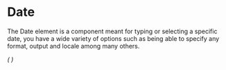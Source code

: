 # Date
The Date element is a component meant for typing or selecting a specific date, you have a wide variety of options such as being able to specify any format, output and locale among many others.

*(
<doc-playground label="Input Date" html="true" js="true" css="true" selector="#content">
    <template type="html">
        <head>
            <script src='framework/eon/eon.js'></script>
            <script>eon.import(['framework/doc-eon/eon/ui/eon-date','framework/custom/app-playground/doc-showcase']);</script>
        </head>
        <body>
        <div id="content" style="width:100%;">
            <doc-showcase title='Active'>
              <eon-date type="input" inline="true" day="9" month="2" year="1994" mask="DDMMYYYY" name="disabledInput" label="Disabled" disabled="true"
            week-start=
            "monday" value-format="YYYY/MM/DD" >
          </eon-date>
          </doc-showcase>
          <doc-showcase title='Disabled'>
              <eon-date type="input" inline="true" day="9" month="2" year="1994" mask="DDMMYYYY" name="disabledInput" label="Disabled" disabled="true"
            week-start=
            "monday" value-format="YYYY/MM/DD" >
          </eon-date>
          </doc-showcase>
          </div>
          <div style="height:150px;"></div>
        </body>
    </template>
    <template type="css">
        .doc-showcase-content{display:flex;}
        .doc-showcase-content eon-button{margin:0 5px;}
    </template>
</doc-playground>
)*



